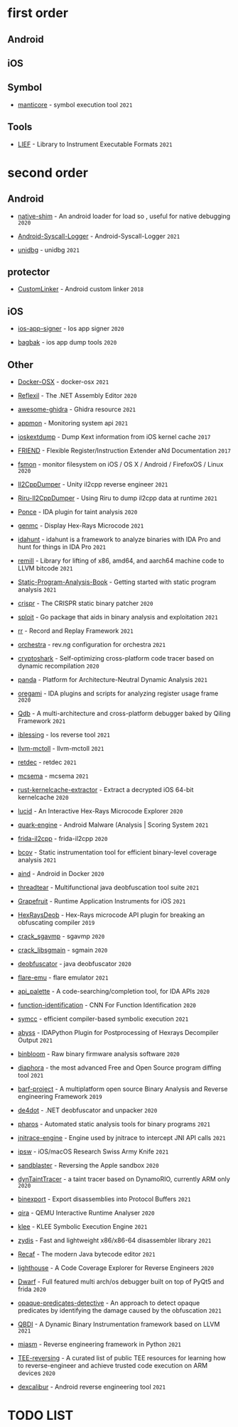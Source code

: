 
# first order

## Android



## iOS

## Symbol

* [manticore](https://github.com/trailofbits/manticore) - symbol execution tool `2021`

## Tools

* [LIEF](https://github.com/lief-project/LIEF) - Library to Instrument Executable Formats `2021`


# second order

## Android

* [native-shim](https://github.com/rednaga/native-shim) - An android loader for load so , useful for native debugging `2020` 

* [Android-Syscall-Logger](https://github.com/Katana-O/Android-Syscall-Logger) - Android-Syscall-Logger `2021`

* [unidbg](https://github.com/zhkl0228/unidbg) - unidbg `2021`

## protector

* [CustomLinker](https://github.com/liumengdeqq/CustomLinker) - Android custom linker `2018` 

## iOS

* [ios-app-signer](https://github.com/DanTheMan827/ios-app-signer) - Ios app signer `2020`

* [bagbak](https://github.com/ChiChou/bagbak) - ios app dump tools `2020`

## Other

* [Docker-OSX](https://github.com/sickcodes/Docker-OSX) - docker-osx `2021`

* [Reflexil](https://github.com/sailro/Reflexil) - The .NET Assembly Editor `2020`

* [awesome-ghidra](https://github.com/TinyNiko/awesome-ghidra) - Ghidra resource  `2021`

* [appmon](https://github.com/dpnishant/appmon) - Monitoring system api `2021`

* [ioskextdump](https://github.com/cocoahuke/ioskextdump) - Dump Kext information from iOS kernel cache `2017`

* [FRIEND](https://github.com/nikosproject/FRIEND) - Flexible Register/Instruction Extender aNd Documentation `2017`

* [fsmon](https://github.com/nowsecure/fsmon) - monitor filesystem on iOS / OS X / Android / FirefoxOS / Linux `2020`

* [Il2CppDumper](https://github.com/Perfare/Il2CppDumper) - Unity il2cpp reverse engineer `2021`

* [Riru-Il2CppDumper](https://github.com/Perfare/Riru-Il2CppDumper) - Using Riru to dump il2cpp data at runtime `2021`





* [Ponce](https://github.com/illera88/Ponce) - IDA plugin for taint analysis `2020`

* [genmc](https://github.com/patois/genmc) - Display Hex-Rays Microcode `2021`

* [idahunt](https://github.com/nccgroup/idahunt) - idahunt is a framework to analyze binaries with IDA Pro and hunt for things in IDA Pro `2021`

* [remill](https://github.com/lifting-bits/remill) - Library for lifting of x86, amd64, and aarch64 machine code to LLVM bitcode `2021`

* [Static-Program-Analysis-Book](https://github.com/RangerNJU/Static-Program-Analysis-Book) - Getting started with static program analysis `2021` 

* [crispr](https://github.com/revng/crispr) - The CRISPR static binary patcher `2020`

* [sploit](https://github.com/zznop/sploit) - Go package that aids in binary analysis and exploitation `2021`

* [rr](https://github.com/rr-debugger/rr) - Record and Replay Framework `2021`

* [orchestra](https://github.com/revng/orchestra) - rev.ng configuration for orchestra `2021`

* [cryptoshark](https://github.com/frida/cryptoshark) - Self-optimizing cross-platform code tracer based on dynamic recompilation `2020`

* [panda](https://github.com/panda-re/panda) - Platform for Architecture-Neutral Dynamic Analysis `2021`

* [oregami](https://github.com/shemesh999/oregami) - IDA plugins and scripts for analyzing register usage frame `2020`

* [Qdb](https://github.com/ucgJhe/Qdb) - A multi-architecture and cross-platform debugger baked by Qiling Framework `2021`

* [iblessing](https://github.com/Soulghost/iblessing) - Ios reverse tool `2021`

* [llvm-mctoll](https://github.com/microsoft/llvm-mctoll) - llvm-mctoll `2021`

* [retdec](https://github.com/avast/retdec) - retdec `2021`

* [mcsema](https://github.com/lifting-bits/mcsema) - mcsema `2021`

* [rust-kernelcache-extractor](https://github.com/marcograss/rust-kernelcache-extractor) - Extract a decrypted iOS 64-bit kernelcache `2020`

* [lucid](https://github.com/gaasedelen/lucid) - An Interactive Hex-Rays Microcode Explorer `2020`

* [quark-engine](https://github.com/quark-engine/quark-engine) - Android Malware (Analysis | Scoring System `2021`

* [frida-il2cpp](https://github.com/qgy123/frida-il2cpp) - frida-il2cpp `2020`

* [bcov](https://github.com/abenkhadra/bcov) - Static instrumentation tool for efficient binary-level coverage analysis `2021`

* [aind](https://github.com/aind-containers/aind) - Android in Docker `2020`

* [threadtear](https://github.com/GraxCode/threadtear) - Multifunctional java deobfuscation tool suite `2021`

* [Grapefruit](https://github.com/ChiChou/Grapefruit) - Runtime Application Instruments for iOS `2021`

* [HexRaysDeob](https://github.com/RolfRolles/HexRaysDeob) - Hex-Rays microcode API plugin for breaking an obfuscating compiler `2019`

* [crack_sgavmp](https://github.com/ylcangel/crack_sgavmp) - sgavmp `2020`

* [crack_libsgmain](https://github.com/ylcangel/crack_libsgmain) - sgmain `2020`

* [deobfuscator](https://github.com/java-deobfuscator/deobfuscator) - java deobfuscator `2020`

* [flare-emu](https://github.com/fireeye/flare-emu) - flare emulator `2021`

* [api_palette](https://github.com/0xKira/api_palette) - A code-searching/completion tool, for IDA APIs `2020`

* [function-identification](https://github.com/alonstern/function-identification) - CNN For Function Identification `2020`

* [symcc](https://github.com/eurecom-s3/symcc) - efficient compiler-based symbolic execution `2021`

* [abyss](https://github.com/patois/abyss) - IDAPython Plugin for Postprocessing of Hexrays Decompiler Output `2021`

* [binbloom](https://github.com/quarkslab/binbloom) - Raw binary firmware analysis software `2020`



* [diaphora](https://github.com/joxeankoret/diaphora) - the most advanced Free and Open Source program diffing tool `2021`

* [barf-project](https://github.com/programa-stic/barf-project) - A multiplatform open source Binary Analysis and Reverse engineering Framework `2019`

* [de4dot](https://github.com/de4dot/de4dot) - .NET deobfuscator and unpacker `2020`

* [pharos](https://github.com/cmu-sei/pharos) - Automated static analysis tools for binary programs `2021`

* [jnitrace-engine](https://github.com/chame1eon/jnitrace-engine) - Engine used by jnitrace to intercept JNI API calls `2021`

* [ipsw](https://github.com/blacktop/ipsw) - iOS/macOS Research Swiss Army Knife `2021`

* [sandblaster](https://github.com/malus-security/sandblaster) - Reversing the Apple sandbox `2020`

* [dynTaintTracer](https://github.com/vanhauser-thc/dynTaintTracer) - a taint tracer based on DynamoRIO, currently ARM only `2020`

* [binexport](https://github.com/google/binexport) - Export disassemblies into Protocol Buffers `2021`

* [qira](https://github.com/geohot/qira) - QEMU Interactive Runtime Analyser `2020`

* [klee](https://github.com/klee/klee) - KLEE Symbolic Execution Engine `2021`

* [zydis](https://github.com/zyantific/zydis) - Fast and lightweight x86/x86-64 disassembler library `2021`

* [Recaf](https://github.com/Col-E/Recaf) - The modern Java bytecode editor `2021`

* [lighthouse](https://github.com/gaasedelen/lighthouse) - A Code Coverage Explorer for Reverse Engineers `2020`

* [Dwarf](https://github.com/iGio90/Dwarf) - Full featured multi arch/os debugger built on top of PyQt5 and frida `2020`

* [opaque-predicates-detective](https://github.com/yellowbyte/opaque-predicates-detective) - An approach to detect opaque predicates by identifying the damage caused by the obfuscation `2021`

* [QBDI](https://github.com/QBDI/QBDI) - A Dynamic Binary Instrumentation framework based on LLVM  `2021`

* [miasm](https://github.com/cea-sec/miasm) - Reverse engineering framework in Python `2021`

* [TEE-reversing](https://github.com/enovella/TEE-reversing) - A curated list of public TEE resources for learning how to reverse-engineer and achieve trusted code execution on ARM devices `2020`

* [dexcalibur](https://github.com/FrenchYeti/dexcalibur) -  Android reverse engineering tool `2021`


# TODO LIST 